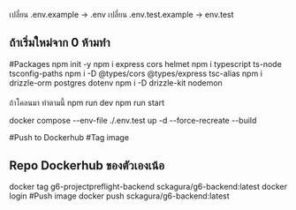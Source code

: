 เปลี่ยน .env.example -> .env
เปลี่ยน .env.test.example -> env.test

## ถ้าเริ่มใหม่จาก 0 ห้ามทำ

#Packages
npm init -y
npm i express cors helmet
npm i typescript ts-node tsconfig-paths
npm i -D @types/cors @types/express tsc-alias
npm i drizzle-orm postgres dotenv
npm i -D drizzle-kit nodemon

####

ถ้าโคลนมา ทำตามนี้
npm run dev
npm run start

docker compose --env-file ./.env.test up -d --force-recreate --build

#Push to Dockerhub
#Tag image

## Repo Dockerhub ของตัวเองเน้อ

docker tag g6-projectpreflight-backend sckagura/g6-backend:latest
docker login
#Push image
docker push sckagura/g6-backend:latest
